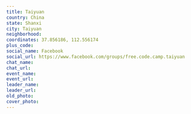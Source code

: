 ```yaml
---
title: Taiyuan
country: China
state: Shanxi
city: Taiyuan
neighborhood: 
coordinates: 37.856186, 112.556174
plus_code:
social_name: Facebook
social_url: https://www.facebook.com/groups/free.code.camp.taiyuan
chat_name:
chat_url:
event_name:
event_url:
leader_name:
leader_url:
old_photo: 
cover_photo:
---
```

